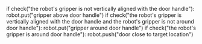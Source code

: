 

if check("the robot's gripper is not vertically aligned with the door handle"):
    robot.put("gripper above door handle")
if check("the robot's gripper is vertically aligned with the door handle and the robot's gripper is not around door handle"):
    robot.put("gripper around door handle")
if check("the robot's gripper is around door handle"):
    robot.push("door close to target location")